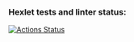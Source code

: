 ### Hexlet tests and linter status:
[![Actions Status](https://github.com/konpaa/php-project-lvl2/workflows/hexlet-check/badge.svg)](https://github.com/konpaa/php-project-lvl2/actions)